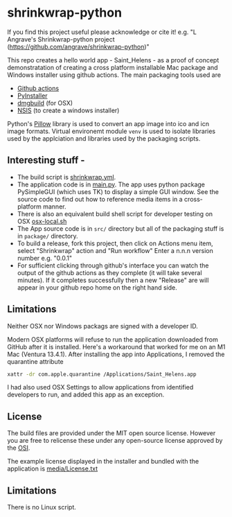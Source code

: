 # shrinkwrap-python

If you find this project useful please acknowledge or cite it! e.g. "L Angrave's Shrinkwrap-python project (https://github.com/angrave/shrinkwrap-python)" 

This repo creates a hello world app - Saint_Helens - as a proof of concept demonstratation of creating a cross platform installable Mac package and Windows installer using github actions. The main packaging tools used are  

* [Github actions](https://docs.github.com/en/actions)
* [PyInstaller](https://pypi.org/project/pyinstaller/)
* [dmgbuild](https://github.com/dmgbuild/dmgbuild) (for OSX)
* [NSIS](https://sourceforge.net/projects/nsis/) (to create a windows installer)

Python's [Pillow](https://pypi.org/project/Pillow/) library is used to convert an app image into ico and icn image formats. Virtual environemt module `venv` is used to isolate libraries used by the applciation and libraries used by the packaging scripts.

## Interesting stuff -

* The build script is [shrinkwrap.yml](https://github.com/angrave/shrinkwrap-python/blob/main/.github/workflows/shrinkwrap.yml).
* The application code is in [main.py](https://github.com/angrave/shrinkwrap-python/blob/main/src/main.py). The app uses python package PySimpleGUI (which uses TK) to display a simple GUI window. See the source code to find out how to reference media items in a cross-platform manner.
* There is also an equivalent build shell script for developer testing on OSX [osx-local.sh](https://github.com/angrave/shrinkwrap-python/blob/main/package/osx-local.sh)
* The App source code is in `src/` directory but all of the packaging stuff is in `package/` directory.
* To build a release, fork this project, then click on Actions menu item, select "Shrinkwrap" action and "Run workflow" Enter a n.n.n version number e.g. "0.0.1"
* For sufficient clicking through github's interface you can watch the output of the github actions as they complete (it will take several minutes). If it completes successfully then a new "Release" are will appear in your github repo home on the right hand side.

## Limitations

Neither OSX nor Windows packags are signed with a developer ID.

Modern OSX platforms will refuse to run the application downloaded from GitHub after it is installed. 
Here's a workaround that worked for me on an M1 Mac (Ventura 13.4.1). After installing the app into Applications, I removed the quarantine attribute
```sh
xattr -dr com.apple.quarantine /Applications/Saint_Helens.app
````

I had also used OSX Settings to allow applications from identified developers to run, and added this app as an exception.

## License

The build files are provided under the MIT open source license. However you are free to relicense these under any open-source license approved by the [OSI](https://opensource.org/licenses/).

The example license displayed in the installer and bundled with the application is [media/License.txt](https://github.com/angrave/shrinkwrap-python/blob/main/media/License.txt)

## Limitations

There is no Linux script.

